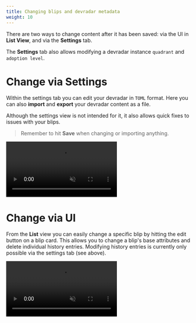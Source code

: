 ```yaml
---
title: Changing blips and devradar metadata
weight: 10
---
```


There are two ways to change content after it has been saved:
via the UI in **List View**, and via the **Settings** tab.

The **Settings** tab also allows modifying a devradar instance `quadrant` and `adoption level`.

# Change via Settings

Within the settings tab you can edit your devradar in `TOML` format.
Here you can also **import** and **export** your devradar content as a file.

Although the settings view is not intended for it, it also allows quick fixes to issues with your blips.

> Remember to hit **Save** when changing or importing anything.

<video controls autoplay loop muted>
    <source src="/videos/settings.webm" type="video/webm">
    Sorry, your browser doesn't support embedded videos.
</video>

# Change via UI

From the **List** view you can easily change a specific blip by hitting the edit button on a blip card.
This allows you to change a blip's base attributes and delete individual history entries.
Modifying history entries is currently only possible via the settings tab (see above).

<video controls autoplay loop muted>
    <source src="/videos/edit.webm" type="video/webm">
    Sorry, your browser doesn't support embedded videos.
</video>
